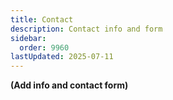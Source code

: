 ```yaml
---
title: Contact
description: Contact info and form
sidebar:
  order: 9960
lastUpdated: 2025-07-11
---
```


**(Add info and contact form)**
